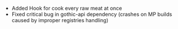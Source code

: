 - Added Hook for cook every raw meat at once
- Fixed critical bug in gothic-api dependency (crashes on MP builds caused by improper registries handling)